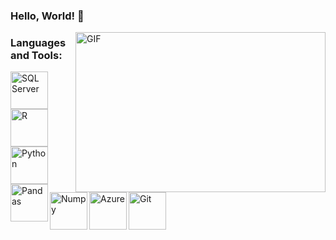 ### Hello, World! 👋

 <img align="right" alt="GIF" src="https://raw.githubusercontent.com/arsentieva/arsentieva/main/code.gif" width="400" height="256" />

### Languages and Tools:

<img align="left" alt="SQL Server" width="60px" src="https://cdn.jsdelivr.net/gh/devicons/devicon/icons/microsoftsqlserver/microsoftsqlserver-plain.svg" />

<img align="left" alt="R" width="60px" src="https://cdn.jsdelivr.net/gh/devicons/devicon/icons/rstudio/rstudio-original.svg" />          

<img align="left" alt="Python" width="60px" src="https://cdn.jsdelivr.net/gh/devicons/devicon/icons/python/python-original.svg" />
          
<img align="left" alt="Pandas" width="60px" src="https://cdn.jsdelivr.net/gh/devicons/devicon/icons/pandas/pandas-original.svg" /> <i class="devicon-pandas-original"></i>

<img align="left" alt="Numpy" width="60px" src="https://cdn.jsdelivr.net/gh/devicons/devicon/icons/numpy/numpy-original.svg" />          

<img align="left" alt="Azure" width="60px" src="https://cdn.jsdelivr.net/gh/devicons/devicon/icons/azure/azure-original.svg" />

<img align="left" alt="Git" width="60px" src="https://cdn.jsdelivr.net/gh/devicons/devicon/icons/git/git-original.svg" />
          
                   
